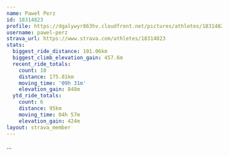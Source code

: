 ```yaml
---
name: Paweł Perz
id: 18314823
profile: https://dgalywyr863hv.cloudfront.net/pictures/athletes/18314823/5244308/1/large.jpg
username: pawel-perz
strava_url: https://www.strava.com/athletes/18314823
stats:
  biggest_ride_distance: 101.06km
  biggest_climb_elevation_gain: 457.6m
  recent_ride_totals:
    count: 10
    distance: 175.81km
    moving_time: '09h 31m'
    elevation_gain: 848m
  ytd_ride_totals:
    count: 6
    distance: 95km
    moving_time: 04h 57m
    elevation_gain: 424m
layout: strava_member
--- 
```

...
